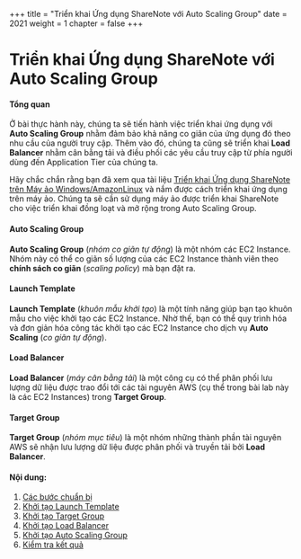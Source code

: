 +++
title = "Triển khai Ứng dụng ShareNote với Auto Scaling Group"
date = 2021
weight = 1
chapter = false
+++

# Triển khai Ứng dụng ShareNote với Auto Scaling Group

#### Tổng quan

Ở bài thực hành này, chúng ta sẽ tiến hành việc triển khai ứng dụng với **Auto Scaling Group** nhằm đảm bảo khả năng co giãn của ứng dụng đó theo nhu cầu của người truy cập.
Thêm vào đó, chúng ta cũng sẽ triển khai **Load Balancer** nhằm cân bằng tải và điều phối các yêu cầu truy cập từ phía người dùng đến Application Tier của chúng ta.

Hãy chắc chắn rằng bạn đã xem qua tài liệu [Triển khai Ứng dụng ShareNote trên Máy ảo Windows/AmazonLinux](https://000004.awsstudygroup.com/) và nắm được cách triển khai ứng dụng trên máy ảo. Chúng ta sẽ cần sử dụng máy ảo được triển khai ShareNote cho việc triển khai đồng loạt và mở rộng trong Auto Scaling Group.

#### Auto Scaling Group
**Auto Scaling Group** (*nhóm co giãn tự động*) là một nhóm các EC2 Instance. Nhóm này có thể co giãn số lượng của các EC2 Instance thành viên theo **chính sách co giãn** (*scaling policy*) mà bạn đặt ra.

#### Launch Template
**Launch Template** (*khuôn mẫu khởi tạo*) là một tính năng giúp bạn tạo khuôn mẫu cho việc khởi tạo các EC2 Instance. Nhờ thế, bạn có thể quy trình hóa và đơn giản hóa công tác khởi tạo các EC2 Instance cho dịch vụ **Auto Scaling** (*co giãn tự động*).

#### Load Balancer
**Load Balancer** (*máy cân bằng tải*) là một công cụ có thể phân phối lưu lượng dữ liệu được trao đổi tới các tài nguyên AWS (cụ thể trong bài lab này là các EC2 Instances) trong **Target Group**.

#### Target Group
**Target Group** (*nhóm mục tiêu*) là một nhóm những thành phần tài nguyên AWS sẽ nhận lưu lượng dữ liệu được phân phối và truyền tải bởi **Load Balancer**.

#### Nội dung:
1. [Các bước chuẩn bị](1-prerequisite)
2. [Khởi tạo Launch Template](2-launch-template)
3. [Khởi tạo Target Group](3-target-group)
4. [Khởi tạo Load Balancer](5-load-balance)
5. [Khởi tạo Auto Scaling Group](4-asg) 
6. [Kiểm tra kết quả](6-testing)